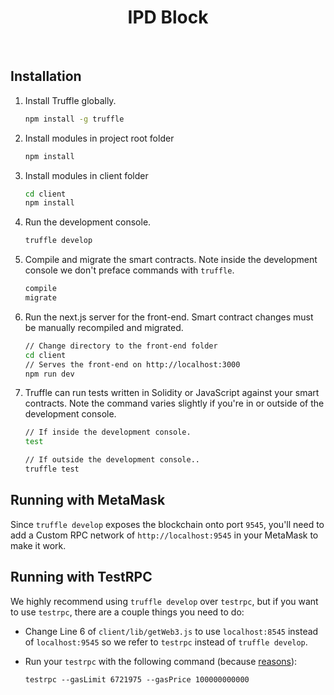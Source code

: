 <h1 align="center">IPD Block</h1> <br>

## Installation

1. Install Truffle globally.
    ```bash
    npm install -g truffle
    ```

2. Install modules in project root folder
    ```bash
    npm install
    ```

2. Install modules in client folder
    ```bash
    cd client
    npm install
    ```

3. Run the development console.
    ```bash
    truffle develop
    ```

4. Compile and migrate the smart contracts. Note inside the development console we don't preface commands with `truffle`.
    ```bash
    compile
    migrate
    ```

5. Run the next.js server for the front-end. Smart contract changes must be manually recompiled and migrated.
    ```bash
    // Change directory to the front-end folder
    cd client
    // Serves the front-end on http://localhost:3000
    npm run dev
    ```

6. Truffle can run tests written in Solidity or JavaScript against your smart contracts. Note the command varies slightly if you're in or outside of the development console.
    ```bash
    // If inside the development console.
    test

    // If outside the development console..
    truffle test
    ```

## Running with MetaMask

Since `truffle develop` exposes the blockchain onto port `9545`, you'll need to add a Custom RPC network of `http://localhost:9545` in your MetaMask to make it work.

## Running with TestRPC

We highly recommend using `truffle develop` over `testrpc`, but if you want to use `testrpc`, there are a couple things you need to do:

- Change Line 6 of `client/lib/getWeb3.js` to use `localhost:8545` instead of `localhost:9545` so we refer to `testrpc` instead of `truffle develop`.
- Run your `testrpc` with the following command (because [reasons](https://github.com/trufflesuite/truffle/issues/660#issuecomment-343066784)):

   ```
   testrpc --gasLimit 6721975 --gasPrice 100000000000
   ```
